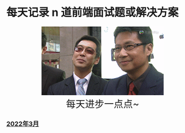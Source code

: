 # 每天记录 n 道前端面试题或解决方案



<div align=center>
    <img src="./gif.gif" />
</div>



<div align="center" style="font-size:25px;">
    每天进步一点点~
</div>


### [2022年3月](https://github.com/huangrijian/front-end-knowledge/tree/main/2022-03)
